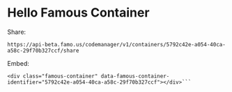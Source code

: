 # Hello Famous Container

Share: 

```https://api-beta.famo.us/codemanager/v1/containers/5792c42e-a054-40ca-a58c-29f70b327ccf/share```

Embed:

```<script src="https://assets-beta.famo.us/embed/embed.js"></script>
<div class="famous-container" data-famous-container-identifier="5792c42e-a054-40ca-a58c-29f70b327ccf"></div>```

